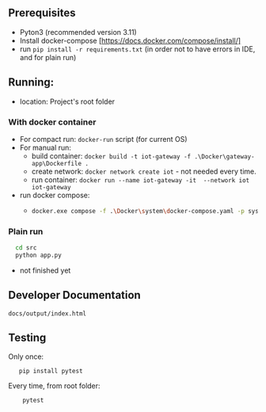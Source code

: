 ## Prerequisites
 - Pyton3 (recommended version 3.11)
 - Install docker-compose [https://docs.docker.com/compose/install/]
 - run `pip install -r requirements.txt` (in order not to have errors in IDE, and for plain run)

## Running:
 - location: Project's root folder
### With docker container
 - For compact run: ```docker-run``` script (for current OS)
 - For manual run:
   - build container: ```docker build -t iot-gateway -f .\Docker\gateway-app\Dockerfile .```
   - create network: ```docker network create iot``` - not needed every time.
   - run container: ```docker run --name iot-gateway -it  --network iot  iot-gateway```
 - run docker compose:
   - ``` bash
     docker.exe compose -f .\Docker\system\docker-compose.yaml -p system up -d iot-gateway
     ```
### Plain run
 ``` bash
   cd src
   python app.py
 ```
  - not finished yet
 
## Developer Documentation
    docs/output/index.html

## Testing
Only once:
```commandline
   pip install pytest
   ```
Every time, from root folder:
```commandline
    pytest
```
